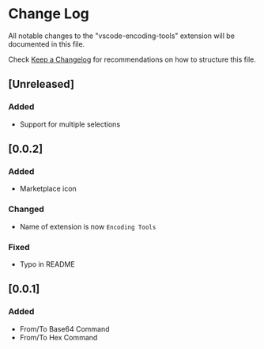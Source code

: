 # Change Log

All notable changes to the "vscode-encoding-tools" extension will be documented in this file.

Check [Keep a Changelog](http://keepachangelog.com/) for recommendations on how to structure this file.

## [Unreleased]

### Added

- Support for multiple selections

## [0.0.2]

### Added

- Marketplace icon

### Changed

- Name of extension is now `Encoding Tools`

### Fixed

- Typo in README

## [0.0.1]

### Added

- From/To Base64 Command
- From/To Hex Command
